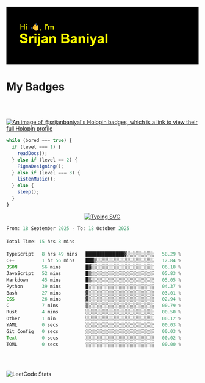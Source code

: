 ![Header](./header.png)

# My Badges

<Br />
<Br />

[![An image of @srijanbaniyal's Holopin badges, which is a link to view their full Holopin profile](https://holopin.me/srijanbaniyal)](https://holopin.io/@srijanbaniyal)

```javascript
while (bored === true) {
  if (level === 1) {
    readDocs();
  } else if (level == 2) {
    FigmaDesigning();
  } else if (level === 3) {
    listenMusic();
  } else {
    sleep();
  }
}
```

<p align="center">
  <a href="https://git.io/typing-svg"><img src="https://readme-typing-svg.demolab.com?font=Tilt+Prism&size=30&pause=1000&color=0FF75B&center=true&vCenter=true&width=800&height=80&lines=Time+spent+on+various+Programming+languages" alt="Typing SVG" /></a>
</p>

<!--START_SECTION:waka-->

```TypeScript
From: 18 September 2025 - To: 18 October 2025

Total Time: 15 hrs 8 mins

TypeScript   8 hrs 49 mins   ██████████████▓░░░░░░░░░░   58.29 %
C++          1 hr 56 mins    ███▒░░░░░░░░░░░░░░░░░░░░░   12.84 %
JSON         56 mins         █▓░░░░░░░░░░░░░░░░░░░░░░░   06.18 %
JavaScript   52 mins         █▒░░░░░░░░░░░░░░░░░░░░░░░   05.83 %
Markdown     45 mins         █▒░░░░░░░░░░░░░░░░░░░░░░░   05.05 %
Python       39 mins         █░░░░░░░░░░░░░░░░░░░░░░░░   04.37 %
Bash         27 mins         ▓░░░░░░░░░░░░░░░░░░░░░░░░   03.01 %
CSS          26 mins         ▓░░░░░░░░░░░░░░░░░░░░░░░░   02.94 %
C            7 mins          ▒░░░░░░░░░░░░░░░░░░░░░░░░   00.79 %
Rust         4 mins          ░░░░░░░░░░░░░░░░░░░░░░░░░   00.50 %
Other        1 min           ░░░░░░░░░░░░░░░░░░░░░░░░░   00.12 %
YAML         0 secs          ░░░░░░░░░░░░░░░░░░░░░░░░░   00.03 %
Git Config   0 secs          ░░░░░░░░░░░░░░░░░░░░░░░░░   00.03 %
Text         0 secs          ░░░░░░░░░░░░░░░░░░░░░░░░░   00.02 %
TOML         0 secs          ░░░░░░░░░░░░░░░░░░░░░░░░░   00.00 %
```

<!--END_SECTION:waka-->

<Br />
<Br />

![LeetCode Stats](https://leetcard.jacoblin.cool/Srijan-Baniyal?theme=dark&font=Rasa&ext=contest)
